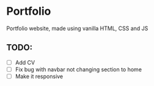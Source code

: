 # Portfolio
Portfolio website, made using vanilla HTML, CSS and JS

## TODO: 
- [ ] Add CV 
- [ ] Fix bug with navbar not changing section to home
- [ ] Make it responsive
